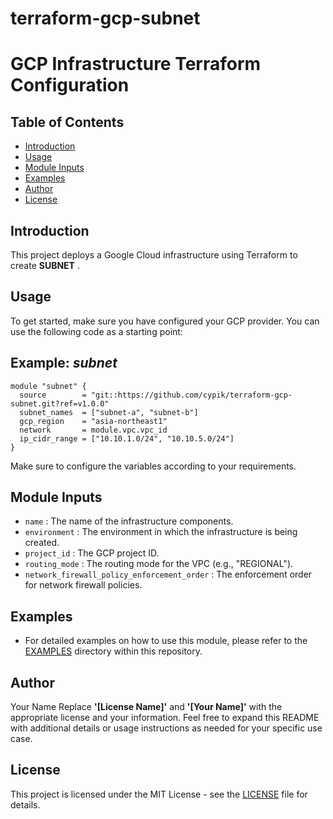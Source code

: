 # terraform-gcp-subnet
# GCP Infrastructure Terraform Configuration

## Table of Contents

- [Introduction](#introduction)
- [Usage](#usage)
- [Module Inputs](#module-inputs)
- [Examples](#examples)
- [Author](#author)
- [License](#license)

## Introduction

This project deploys a Google Cloud infrastructure using Terraform to create **SUBNET** .


## Usage

To get started, make sure you have configured your GCP provider. You can use the following code as a starting point:
## Example: _subnet_
```hcl
module "subnet" {
  source        = "git::https://github.com/cypik/terraform-gcp-subnet.git?ref=v1.0.0"
  subnet_names  = ["subnet-a", "subnet-b"]
  gcp_region    = "asia-northeast1"
  network       = module.vpc.vpc_id
  ip_cidr_range = ["10.10.1.0/24", "10.10.5.0/24"]
}
```
Make sure to configure the variables according to your requirements.


## Module Inputs
- `name` : The name of the infrastructure components.
- `environment` : The environment in which the infrastructure is being created.
- `project_id` : The GCP project ID.
- `routing_mode` : The routing mode for the VPC (e.g., "REGIONAL").
- `network_firewall_policy_enforcement_order` : The enforcement order for network firewall policies.

## Examples
- For detailed examples on how to use this module, please refer to the [EXAMPLES](https://github.com/cypik/terraform-gcp-subnet/tree/master/example) directory within this repository.

## Author
Your Name Replace **'[License Name]'** and **'[Your Name]'** with the appropriate license and your information. Feel free to expand this README with additional details or usage instructions as needed for your specific use case.

## License
This project is licensed under the MIT License - see the [LICENSE](https://github.com/cypik/terraform-gcp-subnet/blob/master/LICENSE) file for details.
